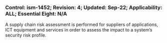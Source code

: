 ### Control: ism-1452; Revision: 4; Updated: Sep-22; Applicability: ALL; Essential Eight: N/A
<p>A supply chain risk assessment is performed for suppliers of applications, ICT equipment and services in order to assess the impact to a system’s security risk profile.</p>